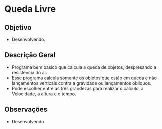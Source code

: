 # Queda Livre

## Objetivo
- Desenvolvendo.

## Descrição Geral
- Programa bem basico que calcula a queda de objetos, despresando a resistencia do ar.
- Esse programa calcula somente os objetos que estão em queda e não lançamentos verticais contra a gravidade ou lançamentos obliquos.
- Pode escolher entre as três grandezas para realizar o calculo, a Velocidade, a altura e o tempo.

## Observações
- Desenvolvendo